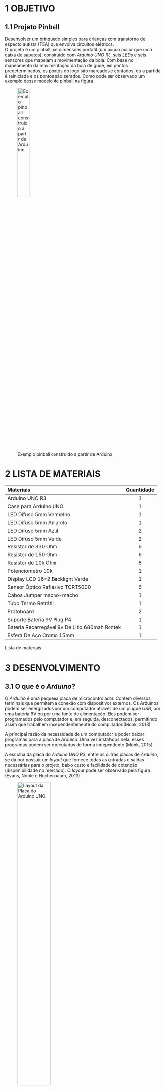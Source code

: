 # 1 OBJETIVO

## 1.1 Projeto Pinball

Desenvolver um brinquedo simples para crianças com transtorno de especto
autista (TEA) que envolva circuitos elétricos.  
O projeto é um pinball, de dimensões portatil (um pouco maior que uma
caixa de sapatos), construido com *Arduino UNO R3*, seis *LEDs* e seis
sensores que mapeiam a movimentação da bola. Com base no mapeamento da
movimentação da bola de gude, em pontos predeterminados, os pontos do
jogo são marcados e contados, ou a partida é reiniciada e os pontos são
zerados. Como pode ser observado um exemplo desse modelo de pinball na
figura .  

<figure>
<img src="RMarkdown/Imagens/Imagem_pinball_arduino.png"
style="width:30.0%"
alt="Exemplo pinball construido a partir de Arduino " />
<figcaption aria-hidden="true">Exemplo pinball construido a partir de
Arduino </figcaption>
</figure>

# 2 LISTA DE MATERIAIS

| Materiais                                      | Quantidade |
|:-----------------------------------------------|:----------:|
| Arduino UNO R3                                 |     1      |
| Case para Arduino UNO                          |     1      |
| LED Difuso 5mm Vermelho                        |     1      |
| LED Difuso 5mm Amarelo                         |     1      |
| LED Difuso 5mm Azul                            |     2      |
| LED Difuso 5mm Verde                           |     2      |
| Resistor de 330 Ohm                            |     6      |
| Resistor de 150 Ohm                            |     6      |
| Resistor de 10k Ohm                            |     6      |
| Potenciometro 10k                              |     1      |
| Display LCD 16×2 Backlight Verde               |     1      |
| Sensor Óptico Reflexivo TCRT5000               |     6      |
| Cabos Jumper macho-macho                       |     1      |
| Tubo Termo Retrátil                            |     1      |
| Protoboard                                     |     2      |
| Suporte Bateria 9V Plug P4                     |     1      |
| Bateria Recarregável 9v De Litio 680mah Rontek |     1      |
| Esfera De Aço Cromo 15mm                       |     1      |

Lista de materiais

# 3 DESENVOLVIMENTO

## 3.1 O que é o *Arduino*?

O *Arduino* é uma pequena placa de microcontrolador. Contém diversos
terminais que permitem a conexão com dispositivos externos. Os Arduinos
podem ser energizados por um computador através de um plugue *USB*, por
uma bateria 9V ou por uma fonte de alimentação. Eles podem ser
programados pelo computador e, em seguida, desconectados, permitindo
assim que trabalhem independentemente do computador.(Monk, 2013)  

A principal razão da necessidade de um computador é poder baixar
programas para a placa de *Arduino*. Uma vez instalados nela, esses
programas podem ser executados de forma independente.(Monk, 2015)  

A escolha da placa do *Arduino UNO R3*, entre as outras placas de
*Arduino*, se dá por possuir um *layout* que fornece todas as entradas e
saídas necessárias para o projeto, baixo custo e facilidade de obtenção
(disponibilidade no mercado). O *layout* pode ser observado pela figura
. (Evans, Noble e Hochenbaum, 2013)  

<figure>
<img src="./RMarkdown/Imagens/Layout_Arduino_Uno.png"
style="width:50.0%" alt="Layout da Placa do Arduino UNO. " />
<figcaption aria-hidden="true"><em>Layout</em> da Placa do <em>Arduino
UNO</em>. </figcaption>
</figure>

## 3.2 Circuito

### 3.2.1 *Software* de desenho do circuito

Para os desenhos do circuito foi utilizado o software tipo *CAD*
[*Fritzing*](https://fritzing.org/), de codigo aberto, na versão beta. O
software oferece a possibilidade de desenhar tanto o modelo *breadboard*
quando o esquemático do circuito com arduino, sendo suas vantagens uma
biblioteca de dispositivos eletrônicos vasta, uma comunidade ativa para
tirar dúvidas e a criação de novos dispositivos eletrônicos.  

### 3.2.2 Breadboard

<figure>
<img src="./RMarkdown/Imagens/pinball_bb.png"
alt="Circuito do Arduino com seis sensores ópticos, seis LEDs e um LCD. " />
<figcaption aria-hidden="true">Circuito do Arduino com seis sensores
ópticos, seis <em>LEDs</em> e um <em>LCD</em>. </figcaption>
</figure>

### 3.2.3 Diagrama esquemático

<figure>
<img src="./RMarkdown/Imagens/pinball_Esquematico_colorido.png"
alt="Diagrama Esquemático do circuito do Arduino com seis sensores ópticos, seis LEDs e um LCD." />
<figcaption aria-hidden="true">Diagrama Esquemático do circuito do
Arduino com seis sensores ópticos, seis <em>LEDs</em> e um
<em>LCD</em>.</figcaption>
</figure>

## 3.3 Testes

Antes do projeto finalizado, foram feitos dois testes do protótipo do
circuito eletrônico.  

1.  O primeiro para averiguar como seria o circuito na sua forma mais
    simples, apenas o *Arduino UNO*, um sensor óptico, um *LED* e uma
    placa de *LCD*, e a programação básica do Arduino para essa
    situação.  
    Os principais fatores considerados foram:  

-   A estrutura básica do circuito.  
-   O funcionamento do *LCD*.  
-   A programação básica implementada para unir esses componentes
    (sensor óptico, *LED* e placa de *LCD*).  

1.  O segundo experimento foi para ampliar o circuito, adicionando mais
    cinco sensores ópticos e mais cinco *LEDs* (Figura ):  

-   Averiguar a programação (como observada no Apêndice A).  
-   Definir os pinos de cada componente eletrônico em relação ao
    *Arduino UNO*.  
-   A disposição e o sistema de cores definido para os *LEDs*,
    relacionando os sensores e *LEDs*.  
-   Transformação de pinos analógicos para digitais no *Arduino*,
    através de programação, para comportar todos os componentes.  
-   Testar da estrutura condicional (*if-else*) da programação.  
-   O tempo ideal de *delay* para reconhecimento do objeto (bola de
    gude) pelos sensores.  
-   Definir e testar o sistema de pontuação do jogo.  

## 3.4 Bateria

Sobre a escolha da bateria, o tipo de bateria que ofereceria um melhor
desempenho para o projeto funcionar por varias horas e ainda sendo
recarregavel é o modelo *Bateria Recarregável 9v De Litio 680mah Rontek*
pelo preço de aproximadamente R$
[135,00](https://www.magazineluiza.com.br/bateria-recarregavel-9v-de-litio-680mah-rontek/p/jgfeg3d9a7/ea/rapo/),
apresentando assim um alto custo. Foi escolhido para baratear o projeto
a *bateria duracell alcalina 9v*, sendo esta mais usual, com bom
desempenho, apesar de não ser recarregavele e ter por volta de 3 a 4
horas de vida utíl com o Pinball em funcionamento, pelo preço de
aproximadamente R$
[25,00](https://www.magazineluiza.com.br/bateria-duracell-alcalina-9v-preto-e-laranja-9v-1/p/dc3hca11h7/cj/batr/).
Esta última serve aos propositos do projeto para demonstração.  

## 3.5 Desenho da estrutura

O desenho do Pinball foi desenvolvido com auxilio do *software*
[SolidWorks](https://www.solidworks.com/pt-br).  
O prototipo pode ser observado na figura .  

<figure>
<img src="./RMarkdown/Imagens/jogo.jpeg" style="width:30.0%"
alt="Pinball prototipo." />
<figcaption aria-hidden="true">Pinball prototipo.</figcaption>
</figure>

Alguns detalhes como a rampa ficam evidenciadas na figura e o mecanismo
de lançamento da esfera na figura .  

<figure>
<img src="./RMarkdown/Imagens/rampa.jpeg" style="width:30.0%"
alt="Detalhe da rampa." />
<figcaption aria-hidden="true">Detalhe da rampa.</figcaption>
</figure>

<figure>
<img src="./RMarkdown/Imagens/mecanismo_esfera.jpeg" style="width:30.0%"
alt="Mecanismo de lançamento da esfera." />
<figcaption aria-hidden="true">Mecanismo de lançamento da
esfera.</figcaption>
</figure>

As vistas principais do Pinball nas figuras , e .  

<figure>
<img src="./RMarkdown/Imagens/prototipo.jpeg" style="width:30.0%"
alt="Vista ortogonal." />
<figcaption aria-hidden="true">Vista ortogonal.</figcaption>
</figure>

<figure>
<img src="./RMarkdown/Imagens/Estrutura_vist_dir.jpeg"
style="width:30.0%" alt="Vista da lateral direita." />
<figcaption aria-hidden="true">Vista da lateral direita.</figcaption>
</figure>

<figure>
<img src="./RMarkdown/Imagens/top.jpeg" style="width:30.0%"
alt="Vista superior." />
<figcaption aria-hidden="true">Vista superior.</figcaption>
</figure>

# 4 MONTAGEM

Processo de montagem:  

-   Com base nas medidas da estrutura do pinball foi possivel determinar
    a metragem de fios.  
-   Na estrutura do pinball foram feitas aberturas para o encaixe dos
    dispostivos eletrônicos. (figura )  

<figure>
<img src="./RMarkdown/Imagens/estrutura_aberturas.jpeg"
style="width:25.0%"
alt="Placa da estrutura com furos para encaixe dos dispositivos. " />
<figcaption aria-hidden="true">Placa da estrutura com furos para encaixe
dos dispositivos. </figcaption>
</figure>

-   Os sensores, Arduino e placa de *LCD* foram presos a estrutura do
    pinball por cola quente. (Figura )  

<figure>
<img src="./RMarkdown/Imagens/montagem_bb.jpeg" style="width:25.0%"
alt="Montagem dos dispositivos eletrônicos na estrutura do pinball. " />
<figcaption aria-hidden="true">Montagem dos dispositivos eletrônicos na
estrutura do pinball. </figcaption>
</figure>

-   Os fios e dispositivos eletrônicos foram soldados uns aos outros.
    (Figura )  

<figure>
<img src="./RMarkdown/Imagens/montagem.jpeg" style="width:25.0%"
alt="Fios soldados e presos na estrutura do pinball. " />
<figcaption aria-hidden="true">Fios soldados e presos na estrutura do
pinball. </figcaption>
</figure>

# 5 CONCLUSÃO

# 6 APÊNDICE A - PROGRAMAÇÃO

    //Bibliotecas
    #include <LiquidCrystal.h>

    //Definindo os pinos que serão utilizados para ligação ao display LCD
    LiquidCrystal lcd(6, 7, 5, 4, 3, 2);

    //Definindo pinos dos LED
    int pinoLed_1 = 13; //Pino digital utilizado pelo LED 1 - Azul
    int pinoLed_2 = 12; //Pino digital utilizado pelo LED 2 - Verde
    int pinoLed_3 = 11; //Pino digital utilizado pelo LED 3 - Amarelo
    int pinoLed_4 = 10; //Pino digital utilizado pelo LED 4 - Vermelho
    int pinoLed_5 = 9; //Pino digital utilizado pelo LED 5 - Verde
    int pinoLed_6 = 8; //Pino digital utilizado pelo LED 6 - Azul

    // Cores LED e Pontos
    // Azul = LED 1 e 6 = 1 ponto
    // Verde = LED 2 e 5 = 2 ponto
    // Amarelo = LED 3 = 3 ponto
    // Vermelho = LED 4 = 0 ponto

    //Definindo pinos dos sensores óptico tcrt5000
    int pinoSensor_1 = 14; //Pino analogico A0 transformado em pino digital utilizado pelo sensor 1
    int pinoSensor_2 = 15; //Pino analogico A1 transformado em pino digital utilizado pelo sensor 2
    int pinoSensor_3 = 16; //Pino analogico A2 transformado em pino digital utilizado pelo sensor 3
    int pinoSensor_4 = 17; //Pino analogico A3 transformado em pino digital utilizado pelo sensor 4
    int pinoSensor_5 = 18; //Pino analogico A4 transformado em pino digital utilizado pelo sensor 5
    int pinoSensor_6 = 19; //Pino analogico A5 transformado em pino digital utilizado pelo sensor 6

    // Relação entre LED e sensores - Pinos
    // pinoSensor_1 -> pinoLed_1 - Pinos A0 e 13
    // pinoSensor_2 -> pinoLed_2 - Pinos A1 e 12
    // pinoSensor_3 -> pinoLed_3 - Pinos A2 e 11
    // pinoSensor_4 -> pinoLed_4 - Pinos A3 e 10
    // pinoSensor_5 -> pinoLed_5 - Pinos A4 e 9
    // pinoSensor_6 -> pinoLed_6 - Pinos A5 e 8

    // Variáveis
    int point = 0; //Contador de pontos
    int stop = 500; //Tempo de parada para o delay

    void setup() {
      //Define o número de colunas e linhas do LCD
      lcd.begin(16, 2);
      
      // Inicializando os Sensores
      pinMode(pinoSensor_1, INPUT); //Definindo o pino como entrada para o sensor 1
      pinMode(pinoSensor_2, INPUT); //Definindo o pino como entrada para o sensor 2
      pinMode(pinoSensor_3, INPUT); //Definindo o pino como entrada para o sensor 3
      pinMode(pinoSensor_4, INPUT); //Definindo o pino como entrada para o sensor 4
      pinMode(pinoSensor_5, INPUT); //Definindo o pino como entrada para o sensor 5
      pinMode(pinoSensor_6, INPUT); //Definindo o pino como entrada para o sensor 6

      // Inicializando os LED
      pinMode(pinoLed_1, OUTPUT); //Definindo o pino como saída para o LED 1 - Verde
      pinMode(pinoLed_2, OUTPUT); //Definindo o pino como saída para o LED 2 - Azul
      pinMode(pinoLed_3, OUTPUT); //Definindo o pino como saída para o LED 3 - Amarelo
      pinMode(pinoLed_4, OUTPUT); //Definindo o pino como saída para o LED 4 - Vermelho
      pinMode(pinoLed_5, OUTPUT); //Definindo o pino como saída para o LED 5 - Verde
      pinMode(pinoLed_6, OUTPUT); //Definindo o pino como saída para o LED 6 - Azul
      
      // Desligando os LED
      digitalWrite(pinoLed_1, LOW); //LED 1 inicia desligado
      digitalWrite(pinoLed_2, LOW); //LED 2 inicia desligado
      digitalWrite(pinoLed_3, LOW); //LED 3 inicia desligado
      digitalWrite(pinoLed_4, LOW); //LED 4 inicia desligado
      digitalWrite(pinoLed_5, LOW); //LED 5 inicia desligado
      digitalWrite(pinoLed_6, LOW); //LED 6 inicia desligado
    }

    void loop() {
      //Sensor
      if (digitalRead(pinoSensor_1) == LOW){ //Se a leitura do sensor 1 (Azul) for igual a LOW, faz
        digitalWrite(pinoLed_1, HIGH); //Acende o LED 1 - Azul
        point=point+1; //Adiciona 1 ponto
      }else if(digitalRead(pinoSensor_2) == LOW){ //Se a leitura do sensor 2 (Verde)) for igual a LOW, faz
        digitalWrite(pinoLed_2, HIGH); //Acende o LED 2 - Verde
        point=point+2; //Adiciona 2 ponto
      }else if(digitalRead(pinoSensor_3) == LOW){ //Se a leitura do sensor 3 (Amarelo) for igual a LOW, faz
        digitalWrite(pinoLed_3, HIGH); //Acende o LED 3 - Amarelo
        point=point+3; //Adiciona 3 ponto
      }else if(digitalRead(pinoSensor_5) == LOW){ //Se a leitura do sensor 5 (Verde) for igual a LOW, faz
        digitalWrite(pinoLed_5, HIGH); //Acende o LED 5 - Verde
        point=point+2; //Adiciona 2 ponto
      }else if(digitalRead(pinoSensor_6) == LOW){ //Se a leitura do sensor 6 (Azul) for igual a LOW, faz
        digitalWrite(pinoLed_6, HIGH); //Acende o LED 6 - Azul
        point=point+1; //Adiciona 1 ponto
      }else if(digitalRead(pinoSensor_4) == LOW){ //Se a leitura do sensor 4 (Vermelho) for igual a LOW, faz
        digitalWrite(pinoLed_4, HIGH); //Acende o LED 4 - Vermelho
        point=0; //Reinicia a contagem
      }
      
      //LCD
      //Limpa a tela
      lcd.clear();
      //Posiciona o cursor na coluna 1, linha 0;
      lcd.setCursor(1, 0);
      //Envia o texto entre aspas para o LCD
      lcd.print("Jogo Placar");
      //Posiciona o cursor na coluna 1, linha 1;
      lcd.setCursor(1, 1);
      //Imprime Contador de pontuação
      lcd.print(point);
      delay(stop);
      
      // Apagar LED
      digitalWrite(pinoLed_1, LOW); //Apaga o LED 1
      digitalWrite(pinoLed_2, LOW); //Apaga o LED 2
      digitalWrite(pinoLed_3, LOW); //Apaga o LED 3
      digitalWrite(pinoLed_4, LOW); //Apaga o LED 4
      digitalWrite(pinoLed_5, LOW); //Apaga o LED 5
      digitalWrite(pinoLed_6, LOW); //Apaga o LED 6
    }

# 7 BIBLIOGRAFIA

EVANS, M.; NOBLE, J.; HOCHENBAUM, J. **[Arduino em
Ação](https://books.google.com.br/books?id=tig0CgAAQBAJ)**. \[s.l.\]
Novatec Editora, 2013.

MONK, S. **Programação com Arduino: começando com Sketches**. \[s.l.\]
Bookman Editora, 2013.

\_\_\_. **Programação com Arduino II: Passos avançados com sketches**.
\[s.l.\] Bookman Editora, 2015.
